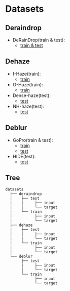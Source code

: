 # Datasets  
## Deraindrop  
- DeRainDrop(train & test): 
  - [train & test](https://drive.google.com/open?id=1e7R76s6vwUJxILOcAsthgDLPSnOrQ49K  )
## Dehaze  
- I-Haze(train):  
  - [train](https://data.vision.ee.ethz.ch/cvl/ntire18/i-haze/)  
- O-Haze(train):  
  - [train](https://data.vision.ee.ethz.ch/cvl/ntire18//o-haze/)  
- Dense-haze(test):  
  - [test](https://data.vision.ee.ethz.ch/cvl/ntire19//dense-haze/)  
- NH-haze(test):  
  - [test](https://data.vision.ee.ethz.ch/cvl/ntire20/nh-haze/)  

## Deblur  
- GoPro(train & test):  
  - [train](https://drive.google.com/drive/folders/1AsgIP9_X0bg0olu2-1N6karm2x15cJWE)  
  - [test](https://drive.google.com/drive/folders/1a2qKfXWpNuTGOm2-Jex8kfNSzYJLbqkf)  
- HIDE(test):  
  - [test](https://drive.google.com/drive/folders/1nRsTXj4iTUkTvBhTcGg8cySK8nd3vlhK)  

## Tree  
  ```
  datasets
    ├── deraindrop  
    |    ├── test
    |    |     ├── input
    |    |     └── target    
    |    └── train
    |          ├── input
    |          └── target    
    ├── dehaze
    |    ├── test
    |    |     ├── input
    |    |     └── target    
    |    └── train
    |          ├── input
    |          └── target    
    └── deblur
         ├── test
         |     ├── input
         |     └── target    
         └── train
               ├── input
               └── target    


  ```  
